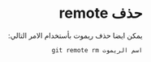 ﻿<div dir = rtl >

# حذف remote 


يمكن ايضا حذف ريموت بأستخدام الامر التالي: 

`اسم الريموت git remote rm `

 </dir>
